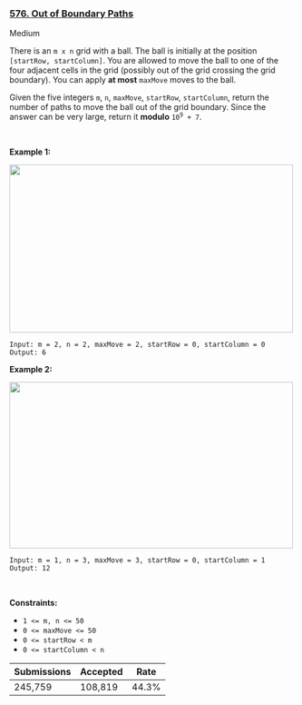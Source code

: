 ### [576. Out of Boundary Paths](https://leetcode.com/problems/out-of-boundary-paths/)

Medium

There is an `` m x n `` grid with a ball. The ball is initially at the position `` [startRow, startColumn] ``. You are allowed to move the ball to one of the four adjacent cells in the grid (possibly out of the grid crossing the grid boundary). You can apply __at most__ `` maxMove `` moves to the ball.

Given the five integers `` m ``, `` n ``, `` maxMove ``, `` startRow ``, `` startColumn ``, return the number of paths to move the ball out of the grid boundary. Since the answer can be very large, return it __modulo__ <code>10<sup>9</sup> + 7</code>.

 

__Example 1:__

<img alt="" src="https://assets.leetcode.com/uploads/2021/04/28/out_of_boundary_paths_1.png" style="width: 500px; height: 296px;"/>

```
Input: m = 2, n = 2, maxMove = 2, startRow = 0, startColumn = 0
Output: 6
```

__Example 2:__

<img alt="" src="https://assets.leetcode.com/uploads/2021/04/28/out_of_boundary_paths_2.png" style="width: 500px; height: 293px;"/>

```
Input: m = 1, n = 3, maxMove = 3, startRow = 0, startColumn = 1
Output: 12
```

 

__Constraints:__

*   `` 1 <= m, n <= 50 ``
*   `` 0 <= maxMove <= 50 ``
*   `` 0 <= startRow < m ``
*   `` 0 <= startColumn < n ``

| Submissions    | Accepted     | Rate   |
| -------------- | ------------ | ------ |
| 245,759 | 108,819 | 44.3% |